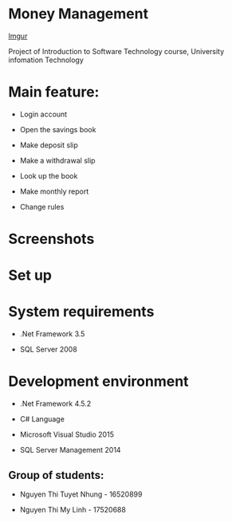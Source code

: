 # Money Management

 [Imgur](https://i.imgur.com/WyYGOiJ.png)



Project of Introduction to Software Technology course,
University infomation Technology



# Main feature:

* Login account

* Open the savings book

* Make deposit slip

* Make a withdrawal slip

* Look up the book

* Make monthly report

* Change rules



# Screenshots



# Set up



# System requirements

* .Net Framework 3.5

* SQL Server 2008



# Development environment

* .Net Framework 4.5.2

* C# Language

* Microsoft Visual Studio 2015

* SQL Server Management 2014



## Group of students:

* Nguyen Thi Tuyet Nhung - 16520899

* Nguyen Thi My Linh - 17520688
